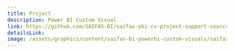 ```yaml
---
title: Project
description: Power BI Custom Visual
link: https://github.com/SAIFAS-BI/saifas-pbi-cv-project-support-source/issues
detailsLink:
image: /assets/graphics/content/saifas-bi-powerbi-custom-visuals/saifas-bi-pbi-cv-project-300px-300px.png
---
```

